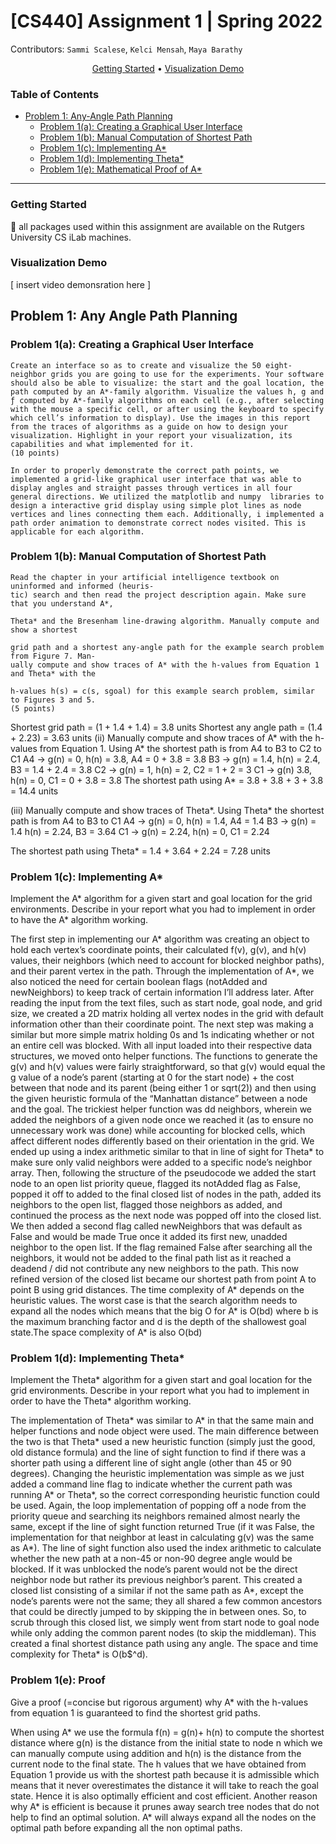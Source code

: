 # [CS440] Assignment 1 | Spring 2022
Contributors: `Sammi Scalese`, `Kelci Mensah`, `Maya Barathy`

<div align="center">

[Getting Started](#Getting-Started) • [Visualization Demo](#Visualization-Demo) </div>

### Table of Contents
- [Problem 1: Any-Angle Path Planning](#Problem-1:-Any-Angle-Path-Planning)
    - [Problem 1(a): Creating a Graphical User Interface](#Problem-1(a):-Creating-a-Graphical-User-Interface)
    - [Problem 1(b): Manual Computation of Shortest Path](#Problem-1(b):-Manual-Computation-of-Shortest-Path)
    - [Problem 1(c): Implementing A*](#)
    - [Problem 1(d): Implementing Theta*](#)
    - [Problem 1(e): Mathematical Proof of A*](#)

<hr>

### Getting Started
💋 all packages used within this assignment are available on the Rutgers University CS iLab machines.

### Visualization Demo
[ insert video demonsration here ]

## Problem 1: Any Angle Path Planning
### Problem 1(a): Creating a Graphical User Interface

```Text
Create an interface so as to create and visualize the 50 eight-neighbor grids you are going to use for the experiments. Your software should also be able to visualize: the start and the goal location, the path computed by an A*-family algorithm. Visualize the values h, g and ƒ computed by A*-family algorithms on each cell (e.g., after selecting with the mouse a specific cell, or after using the keyboard to specify which cell’s information to display). Use the images in this report from the traces of algorithms as a guide on how to design your visualization. Highlight in your report your visualization, its capabilities and what implemented for it.
(10 points)

In order to properly demonstrate the correct path points, we implemented a grid-like graphical user interface that was able to display angles and straight passes through vertices in all four general directions. We utilized the matplotlib and numpy  libraries to design a interactive grid display using simple plot lines as node vertices and lines connecting them each. Additionally, i implemented a path order animation to demonstrate correct nodes visited. This is applicable for each algorithm.
```

### Problem 1(b): Manual Computation of Shortest Path
```Text
Read the chapter in your artificial intelligence textbook on uninformed and informed (heuris-
tic) search and then read the project description again. Make sure that you understand A*,

Theta* and the Bresenham line-drawing algorithm. Manually compute and show a shortest

grid path and a shortest any-angle path for the example search problem from Figure 7. Man-
ually compute and show traces of A* with the h-values from Equation 1 and Theta* with the

h-values h(s) = c(s, sgoal) for this example search problem, similar to Figures 3 and 5.
(5 points)
``` 

Shortest grid path = (1 + 1.4 + 1.4) = 3.8 units 
Shortest any angle path = (1.4 + 2.23) = 3.63 units 
(ii) Manually compute and show traces of A* with the h-values from Equation 1. 
Using A* the shortest path is from A4 to B3 to C2 to C1
A4 -> g(n) = 0, h(n) = 3.8, A4 = 0 + 3.8 = 3.8
B3 -> g(n) = 1.4, h(n) = 2.4, B3 = 1.4 + 2.4 = 3.8 
C2 -> g(n) = 1, h(n) = 2, C2 = 1 + 2 = 3
C1 -> g(n) 3.8, h(n) = 0, C1 = 0 + 3.8 = 3.8
The shortest path using A* = 3.8 + 3.8 + 3 + 3.8 = 14.4 units

(iii) Manually compute and show traces of Theta*. 
Using Theta* the shortest path is from A4 to B3 to C1
A4 -> g(n) = 0, h(n) = 1.4, A4 = 1.4
B3 -> g(n) = 1.4 h(n) = 2.24, B3 = 3.64
C1 -> g(n) = 2.24, h(n) = 0, C1 = 2.24

The shortest path using Theta* = 1.4 + 3.64 + 2.24 = 7.28 units 




### Problem 1(c): Implementing A*

 Implement the A* algorithm for a given start and goal location for the grid environments. Describe in your report what you had to implement in order to have the A* algorithm working. 

The first step in implementing our A* algorithm was creating an object to hold each vertex’s coordinate points, their calculated f(v), g(v), and h(v) values, their neighbors (which need to account for blocked neighbor paths), and their parent vertex in the path. Through the implementation of A*, we also noticed the need for certain boolean flags (notAdded and newNeighbors) to keep track of certain information I’ll address later. After reading the input from the text files, such as start node, goal node, and grid size, we created a 2D matrix holding all vertex nodes in the grid with default information other than their coordinate point. The next step was making a similar but more simple matrix holding 0s and 1s indicating whether or not an entire cell was blocked. With all input loaded into their respective data structures, we moved onto helper functions. The functions to generate the g(v) and h(v) values were fairly straightforward, so that g(v) would equal the g value of a node’s parent (starting at 0 for the start node) + the cost between that node and its parent (being either 1 or sqrt(2)) and then using the given heuristic formula of the “Manhattan distance” between a node and the goal. The trickiest helper function was dd neighbors, wherein we added the neighbors of a given node once we reached it (as to ensure no unnecessary work was done) while accounting for blocked cells, which affect different nodes differently based on their orientation in the grid. We ended up using a index arithmetic similar to that in line of sight for Theta* to make sure only valid neighbors were added to a specific node’s neighbor array. Then, following the structure of the pseudocode we added the start node to an open list priority queue, flagged its notAdded flag as False, popped it off to added to the final closed list of nodes in the path, added its neighbors to the open list, flagged those neighbors as added, and continued the process as the next node was popped off into the closed list. We then added a second flag called newNeighbors that was default as False and would be made True once it added its first new, unadded neighbor to the open list. If the flag remained False after searching all the neighbors, it would not be added to the final path list as it reached a deadend / did not contribute any new neighbors to the path. This now refined version of the closed list became our shortest path from point A to point B using grid distances. The time complexity of A* depends on the heuristic values. The worst case is that the search algorithm needs to expand all the nodes which means that the big O for A* is O(bd) where b is the maximum branching factor and d is the depth of the shallowest goal state.The space complexity of A* is also O(bd)


### Problem 1(d): Implementing Theta*
 Implement the Theta* algorithm for a given start and goal location for the grid environments. Describe in your report what you had to implement in order to have the Theta* algorithm working.

The implementation of Theta* was similar to A* in that the same main and helper functions and node object were used. The main difference between the two is that Theta* used a new heuristic function (simply just the good, old distance formula) and the line of sight function to find if there was a shorter path using a different line of sight angle (other than 45 or 90 degrees). Changing the heuristic implementation was simple as we just added a command line flag to indicate whether the current path was running A* or Theta*, so the correct corresponding heuristic function could be used. Again, the loop implementation of popping off a node from the priority queue and searching its neighbors remained almost nearly the same, except if the line of sight function returned True (if it was False, the implementation for that neighbor at least in calculating g(v) was the same as A*). The line of sight function also used the index arithmetic to calculate whether the new path at a non-45 or non-90 degree angle would be blocked. If it was unblocked the node’s parent would not be the direct neighbor node but rather its previous neighbor’s parent. This created a closed list consisting of a similar if not the same path as A*, except the node’s parents were not the same; they all shared a few common ancestors that could be directly jumped to by skipping the in between ones. So, to scrub through this closed list, we simply went from start node to goal node while only adding the common parent nodes (to skip the middleman). This created a final shortest distance path using any angle. The space and time complexity for Theta* is O(b$^d). 

### Problem 1(e): Proof
 Give a proof (=concise but rigorous argument) why A* with the h-values from equation 1 is guaranteed to find the shortest grid paths. 

When using A* we use the formula f(n) = g(n)+ h(n) to compute the shortest distance where g(n) is the distance from the initial state to node n which we can manually compute using addition and h(n) is the distance from the current node to the final state. The h values that we have obtained from Equation 1 provide us with the shortest path because it is admissible which means that it never overestimates the distance it will take to reach the goal state. Hence it is also optimally efficient and cost efficient. Another reason why A* is efficient is because it prunes away search tree nodes that do not help to find an optimal solution. A* will always expand all the nodes on the optimal path before expanding all the non optimal paths.


